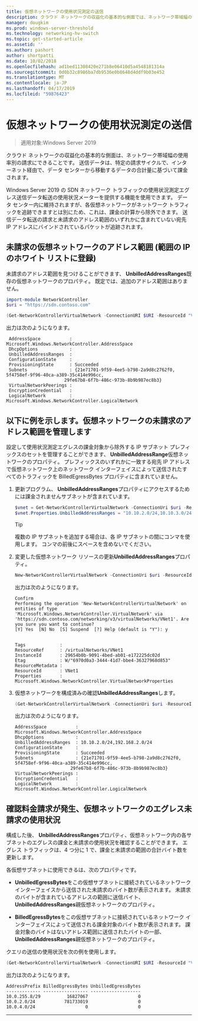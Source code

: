 ```yaml
---
title: 仮想ネットワークの使用状況測定の送信
description: クラウド ネットワークの収益化の基本的な側面では、ネットワーク帯域幅のエグレスです。 たとえば、送信データは、Microsoft Azure でビジネス モデルを転送します。 送信データは、特定の請求サイクルで、インターネット経由での Azure データ センターから移動するデータの合計量に基づいて課金されます。
manager: dougkim
ms.prod: windows-server-threshold
ms.technology: networking-hv-switch
ms.topic: get-started-article
ms.assetid: ''
ms.author: pashort
author: shortpatti
ms.date: 10/02/2018
ms.openlocfilehash: ad1bed11308420e271b8e06410d5a4548181314a
ms.sourcegitcommit: 0d0b32c8986ba7db9536e0b8648d4ddf9b03e452
ms.translationtype: MT
ms.contentlocale: ja-JP
ms.lasthandoff: 04/17/2019
ms.locfileid: "59876423"
---
```

# <a name="egress-metering-in-a-virtual-network"></a>仮想ネットワークの使用状況測定の送信

>適用対象:Windows Server 2019


クラウド ネットワークの収益化の基本的な側面は、ネットワーク帯域幅の使用率別の請求にできることです。 送信データは、特定の請求サイクルで、インターネット経由で、データ センターから移動するデータの合計量に基づいて課金されます。

Windows Server 2019 の SDN ネットワーク トラフィックの使用状況測定エグレス送信データ転送の使用状況メーターを提供する機能を使用できます。 データ センター内に維持されますが、各仮想ネットワークがネットワーク トラフィックを追跡できますとは別にため、これは、課金の計算から除外できます。 送信データ転送の請求と未請求のアドレス範囲のいずれかに含まれていない宛先 IP アドレスにバインドされているパケットが追跡されます。

## <a name="virtual-network-unbilled-address-ranges-whitelist-of-ip-ranges"></a>未請求の仮想ネットワークのアドレス範囲 (範囲の IP のホワイト リストに登録)

未請求のアドレス範囲を見つけることができます、 **UnbilledAddressRanges**既存の仮想ネットワークのプロパティ。 既定では、追加のアドレス範囲はありません。

   ```PowerShell
   import-module NetworkController
   $uri = "https://sdn.contoso.com"

   (Get-NetworkControllerVirtualNetwork -ConnectionURI $URI -ResourceId "VNet1").properties
   ```

出力は次のようになります。
   ```
    AddressSpace           : Microsoft.Windows.NetworkController.AddressSpace
    DhcpOptions            :
    UnbilledAddressRanges  :
    ConfigurationState     :
    ProvisioningState      : Succeeded
    Subnets                : {21e71701-9f59-4ee5-b798-2a9d8c2762f0, 5f4758ef-9f96-40ca-a389-35c414e996cc,
                         29fe67b8-6f7b-486c-973b-8b9b987ec8b3}
    VirtualNetworkPeerings :
    EncryptionCredential   :
    LogicalNetwork         : Microsoft.Windows.NetworkController.LogicalNetwork
   ```


## <a name="example-manage-the-unbilled-address-ranges-of-a-virtual-network"></a>以下に例を示します。仮想ネットワークの未請求のアドレス範囲を管理します

設定して使用状況測定エグレスの課金対象から除外する IP サブネット プレフィックスのセットを管理することができます、 **UnbilledAddressRange**仮想ネットワークのプロパティ。  プレフィックスのいずれかに一致する宛先 IP アドレスで仮想ネットワーク上のネットワーク インターフェイスによって送信されたすべてのトラフィックを BilledEgressBytes プロパティに含まれていません。

1.  更新プログラム、 **UnbilledAddressRanges**プロパティにアクセスするためには課金されませんサブネットが含まれています。

    ```PowerShell
    $vnet = Get-NetworkControllerVirtualNetwork -ConnectionUri $uri -ResourceID "VNet1"
    $vnet.Properties.UnbilledAddressRanges = "10.10.2.0/24,10.10.3.0/24"
    ```
    
    >[!TIP]
    >複数の IP サブネットを追加する場合は、各 IP サブネットの間にコンマを使用します。  コンマの前後にスペースを含めないでください。

2.  変更した仮想ネットワーク リソースの更新**UnbilledAddressRanges**プロパティ。

    ```PowerShell
    New-NetworkControllerVirtualNetwork -ConnectionUri $uri -ResourceId "VNet1" -Properties $unbilled.Properties -PassInnerException
    ```

    出力は次のようになります。
    ```
    Confirm
    Performing the operation 'New-NetworkControllerVirtualNetwork' on entities of type
    'Microsoft.Windows.NetworkController.VirtualNetwork' via
    'https://sdn.contoso.com/networking/v3/virtualNetworks/VNet1'. Are you sure you want to continue?
    [Y] Yes  [N] No  [S] Suspend  [?] Help (default is "Y"): y
    
    
    Tags             :
    ResourceRef      : /virtualNetworks/VNet1
    InstanceId       : 29654b0b-9091-4bed-ab01-e172225dc02d
    Etag             : W/"6970d0a3-3444-41d7-bbe4-36327968d853"
    ResourceMetadata :
    ResourceId       : VNet1
    Properties       : Microsoft.Windows.NetworkController.VirtualNetworkProperties
    ```


3.  仮想ネットワークを構成済みの確認**UnbilledAddressRanges**します。

    ```PowerShell
    (Get-NetworkControllerVirtualNetwork -ConnectionUri $uri -ResourceID "VNet1").properties
    ```

    出力は次のようになります。
    ```
    AddressSpace           : Microsoft.Windows.NetworkController.AddressSpace
    DhcpOptions            :
    UnbilledAddressRanges  : 10.10.2.0/24,192.168.2.0/24
    ConfigurationState     :
    ProvisioningState      : Succeeded
    Subnets                : {21e71701-9f59-4ee5-b798-2a9d8c2762f0, 5f4758ef-9f96-40ca-a389-35c414e996cc,
                         29fe67b8-6f7b-486c-973b-8b9b987ec8b3}
    VirtualNetworkPeerings :
    EncryptionCredential   :
    LogicalNetwork         : Microsoft.Windows.NetworkController.LogicalNetwork
    ```

## <a name="check-the-billed-the-unbilled-egress-usage-of-a-virtual-network"></a>確認料金請求が発生、仮想ネットワークのエグレス未請求の使用状況

構成した後、 **UnbilledAddressRanges**プロパティ、仮想ネットワーク内の各サブネットのエグレスの課金と未請求の使用状況を確認することができます。 エグレス トラフィックは、4 つ分に 1 で、課金と未請求の範囲の合計バイト数を更新します。

各仮想サブネットに使用できるは、次のプロパティです。

-   **UnbilledEgressBytes**をこの仮想サブネットに接続されているネットワーク インターフェイスから送信された未請求のバイト数が表示されます。 未請求のバイトが含まれているアドレスの範囲に送信バイト、 **UnbilledAddressRanges**親仮想ネットワークのプロパティ。

-   **BilledEgressBytes**をこの仮想サブネットに接続されているネットワーク インターフェイスによって送信される課金対象のバイト数が表示されます。 課金対象のバイトはないアドレス範囲に送信されたバイトの一部、 **UnbilledAddressRanges**親仮想ネットワークのプロパティ。

クエリの送信の使用状況を次の例を使用します。

```PowerShell
(Get-NetworkControllerVirtualNetwork -ConnectionURI $URI -ResourceId "VNet1").properties.subnets.properties | ft AddressPrefix,BilledEgressBytes,UnbilledEgressBytes
```

出力は次のようになります。
```
AddressPrefix BilledEgressBytes UnbilledEgressBytes
------------- ----------------- -------------------
10.0.255.8/29          16827067                   0
10.0.2.0/24           781733019                   0
10.0.4.0/24                   0                   0
```
    

---